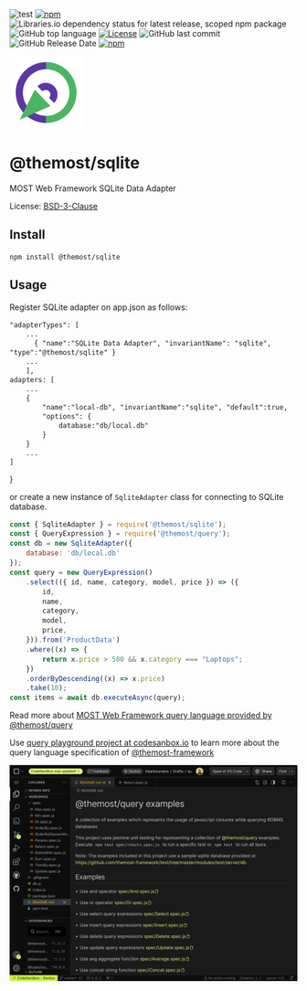 ![test](https://github.com/themost-framework/sqlite/workflows/test/badge.svg)
[![npm](https://img.shields.io/npm/v/@themost%2Fsqlite.svg)](https://www.npmjs.com/package/@themost%2Fsqlite)
![Libraries.io dependency status for latest release, scoped npm package](https://img.shields.io/librariesio/release/npm/@themost/sqlite)
![GitHub top language](https://img.shields.io/github/languages/top/themost-framework/sqlite)
[![License](https://img.shields.io/npm/l/@themost/sqlite)](https://github.com/themost-framework/sqlite/blob/master/LICENSE)
![GitHub last commit](https://img.shields.io/github/last-commit/themost-framework/sqlite)
![GitHub Release Date](https://img.shields.io/github/release-date/themost-framework/sqlite)
[![npm](https://img.shields.io/npm/dw/@themost/sqlite)](https://www.npmjs.com/package/@themost%2Fsqlite)

![MOST Web Framework Logo](https://github.com/themost-framework/common/raw/master/docs/img/themost_framework_v3_128.png)

# @themost/sqlite
MOST Web Framework SQLite Data Adapter

License: [BSD-3-Clause](https://github.com/themost-framework/sqlite/blob/master/LICENSE)

## Install

    npm install @themost/sqlite

## Usage

Register SQLite adapter on app.json as follows:

    "adapterTypes": [
        ...
          { "name":"SQLite Data Adapter", "invariantName": "sqlite", "type":"@themost/sqlite" }
        ...
        ],
    adapters: [
        ...
        { 
            "name":"local-db", "invariantName":"sqlite", "default":true,
            "options": {
                database:"db/local.db"
            }
        }
        ...
    ]
}

or create a new instance of `SqliteAdapter` class for connecting to SQLite database.

```javascript
const { SqliteAdapter } = require('@themost/sqlite');
const { QueryExpression } = require('@themost/query');
const db = new SqliteAdapter({
    database: 'db/local.db'
});
const query = new QueryExpression()
    .select(({ id, name, category, model, price }) => ({
        id,
        name,
        category,
        model,
        price,
    })).from('ProductData')
    .where((x) => {
        return x.price > 500 && x.category === "Laptops";
    })
    .orderByDescending((x) => x.price)
    .take(10);
const items = await db.executeAsync(query);
```

Read more about [MOST Web Framework query language provided by @themost/query](https://github.com/themost-framework/query?#themostquery)

Use [query playground project at codesanbox.io](https://codesandbox.io/p/devbox/query-playground-zc8fg9) to learn more about the query language specification of [@themost-framework](https://github.com/themost-framework)

![codesandbox.io_query-playground-1.png](https://github.com/themost-framework/sqlite/raw/master/docs/img/codesandbox.io_query-playground-1.png)


